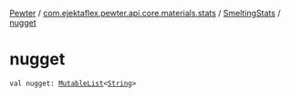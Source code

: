 [Pewter](../../index.md) / [com.ejektaflex.pewter.api.core.materials.stats](../index.md) / [SmeltingStats](index.md) / [nugget](./nugget.md)

# nugget

`val nugget: `[`MutableList`](https://kotlinlang.org/api/latest/jvm/stdlib/kotlin.collections/-mutable-list/index.html)`<`[`String`](https://kotlinlang.org/api/latest/jvm/stdlib/kotlin/-string/index.html)`>`